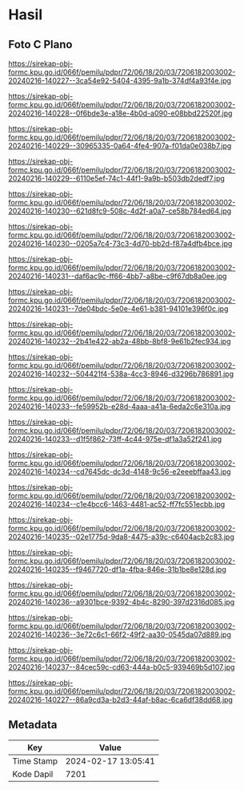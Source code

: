 # Hasil

## Foto C Plano

https://sirekap-obj-formc.kpu.go.id/066f/pemilu/pdpr/72/06/18/20/03/7206182003002-20240216-140227--3ca54e92-5404-4395-9a1b-374df4a93f4e.jpg

https://sirekap-obj-formc.kpu.go.id/066f/pemilu/pdpr/72/06/18/20/03/7206182003002-20240216-140228--0f6bde3e-a18e-4b0d-a090-e08bbd22520f.jpg

https://sirekap-obj-formc.kpu.go.id/066f/pemilu/pdpr/72/06/18/20/03/7206182003002-20240216-140229--30965335-0a64-4fe4-907a-f01da0e038b7.jpg

https://sirekap-obj-formc.kpu.go.id/066f/pemilu/pdpr/72/06/18/20/03/7206182003002-20240216-140229--6110e5ef-74c1-44f1-9a9b-b503db2dedf7.jpg

https://sirekap-obj-formc.kpu.go.id/066f/pemilu/pdpr/72/06/18/20/03/7206182003002-20240216-140230--621d8fc9-508c-4d2f-a0a7-ce58b784ed64.jpg

https://sirekap-obj-formc.kpu.go.id/066f/pemilu/pdpr/72/06/18/20/03/7206182003002-20240216-140230--0205a7c4-73c3-4d70-bb2d-f87a4dfb4bce.jpg

https://sirekap-obj-formc.kpu.go.id/066f/pemilu/pdpr/72/06/18/20/03/7206182003002-20240216-140231--daf6ac9c-ff66-4bb7-a8be-c9f67db8a0ee.jpg

https://sirekap-obj-formc.kpu.go.id/066f/pemilu/pdpr/72/06/18/20/03/7206182003002-20240216-140231--7de04bdc-5e0e-4e61-b381-94101e396f0c.jpg

https://sirekap-obj-formc.kpu.go.id/066f/pemilu/pdpr/72/06/18/20/03/7206182003002-20240216-140232--2b41e422-ab2a-48bb-8bf8-9e61b2fec934.jpg

https://sirekap-obj-formc.kpu.go.id/066f/pemilu/pdpr/72/06/18/20/03/7206182003002-20240216-140232--504421f4-538a-4cc3-8946-d3296b786891.jpg

https://sirekap-obj-formc.kpu.go.id/066f/pemilu/pdpr/72/06/18/20/03/7206182003002-20240216-140233--fe59952b-e28d-4aaa-a41a-6eda2c6e310a.jpg

https://sirekap-obj-formc.kpu.go.id/066f/pemilu/pdpr/72/06/18/20/03/7206182003002-20240216-140233--d1f5f862-73ff-4c44-975e-df1a3a52f241.jpg

https://sirekap-obj-formc.kpu.go.id/066f/pemilu/pdpr/72/06/18/20/03/7206182003002-20240216-140234--cd7645dc-dc3d-4148-9c56-e2eeebffaa43.jpg

https://sirekap-obj-formc.kpu.go.id/066f/pemilu/pdpr/72/06/18/20/03/7206182003002-20240216-140234--c1e4bcc6-1463-4481-ac52-ff7fc551ecbb.jpg

https://sirekap-obj-formc.kpu.go.id/066f/pemilu/pdpr/72/06/18/20/03/7206182003002-20240216-140235--02e1775d-9da8-4475-a39c-c6404acb2c83.jpg

https://sirekap-obj-formc.kpu.go.id/066f/pemilu/pdpr/72/06/18/20/03/7206182003002-20240216-140235--f9467720-df1a-4fba-846e-31b1be8e128d.jpg

https://sirekap-obj-formc.kpu.go.id/066f/pemilu/pdpr/72/06/18/20/03/7206182003002-20240216-140236--a9301bce-9392-4b4c-8290-397d2316d085.jpg

https://sirekap-obj-formc.kpu.go.id/066f/pemilu/pdpr/72/06/18/20/03/7206182003002-20240216-140236--3e72c6c1-66f2-49f2-aa30-0545da07d889.jpg

https://sirekap-obj-formc.kpu.go.id/066f/pemilu/pdpr/72/06/18/20/03/7206182003002-20240216-140237--84cec59c-cd63-444a-b0c5-939469b5d107.jpg

https://sirekap-obj-formc.kpu.go.id/066f/pemilu/pdpr/72/06/18/20/03/7206182003002-20240216-140227--86a9cd3a-b2d3-44af-b8ac-6ca6df38dd68.jpg


## Metadata

| Key        | Value               |
| ---------- | ------------------- |
| Time Stamp | 2024-02-17 13:05:41 |
| Kode Dapil | 7201                |



